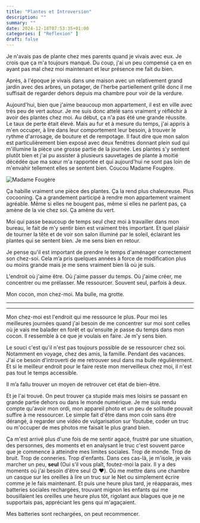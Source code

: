 ```yaml
---
title: "Plantes et Introversion"
description: ""
summary: ""
date: 2024-12-18T07:53:35+01:00
categories: [ "Reflexion" ]
draft: false
---
```


Je n'avais pas de plante chez mes parents quand je vivais avec eux. Je crois que ça m'a toujours manqué. Du coup, j'ai un peu compensé ça en en ayant pas mal chez moi maintenant et leur présence me fait du bien.

Après, à l'époque je vivais dans une maison avec un relativement grand jardin avec des arbres, un potager, de l'herbe partiellement grillé donc il me suffisait de regarder dehors depuis ma chambre pour voir de la verdure.

Aujourd'hui, bien que j'aime beaucoup mon appartement, il est en ville avec très peu de vert autour. Je me suis donc attelé sans vraiment y réfléchir à avoir des plantes chez moi. Au début, ça n'a pas été une grande réussite. Le taux de perte était élevé. Mais au fur et à mesure du temps, j'ai appris à m'en occuper, à lire dans leur comportement leur besoin, à trouver le rythme d'arrosage, de bouture et de rempotage. Il faut dire que mon salon est particulièrement bien exposé avec deux fenêtres donnant plein sud qui m'illumine la pièce une grosse partie de la journée. Les plantes s'y sentent plutôt bien et j'ai pu assister à plusieurs sauvetages de plante à moitié décédée que ma sœur m'a rapportée et qui aujourd'hui ne sont pas loin de m'envahir tellement elles se sentent bien. Coucou Madame Fougère.

<img src="/img/2024-12-18-Plantes-et-introversion/plante-introversion-1-Moyenne.webp" alt="Madame Fougère" class="center">

Ça habille vraiment une pièce des plantes. Ça la rend plus chaleureuse. Plus cocooning. Ça a grandement participé à rendre mon appartement vraiment agréable. Même si elles ne bougent pas, même si elles ne parlent pas, ça amène de la vie chez soi. Ça amène du vert.

Moi qui passe beaucoup de temps seul chez moi à travailler dans mon bureau, le fait de m'y sentir bien est vraiment très important. Et quel plaisir de tourner la tête et de voir son salon illuminé par le soleil, éclairant les plantes qui se sentent bien. Je me sens bien en retour.

Je pense qu'il est important de prendre le temps d'aménager correctement son chez-soi. Cela m’a pris quelques années à force de modification plus ou moins grande mais je me sens vraiment bien là où je suis.

L'endroit où j'aime être. Où j'aime passer du temps. Où j'aime créer, me concentrer ou me prélasser. Me ressourcer. Souvent seul, parfois à deux.

Mon cocon, mon chez-moi. Ma bulle, ma grotte.

------

------


Mon chez-moi est l'endroit qui me ressource le plus. Pour moi les meilleures journées quand j'ai besoin de me concentrer sur moi sont celles où je vais me balader en forêt et qu'ensuite je passe du temps dans mon cocon. Il ressemble à ce que je voulais en faire. Je m'y sens bien.

Le souci c'est qu'il n'est pas toujours possible de se ressourcer chez soi. Notamment en voyage, chez des amis, la famille. Pendant des vacances. J'ai ce besoin d'introverti de me retrouver seul dans ma bulle régulièrement. Et si le meilleur endroit pour le faire reste mon merveilleux chez moi, il n'est pas tout le temps accessible.

Il m’a fallu trouver un moyen de retrouver cet état de bien-être.

Et je l'ai trouvé. On peut trouver ça stupide mais mes loisirs se passant en grande partie dehors ou dans le monde numérique. Je me suis rendu compte qu'avoir mon ordi, mon appareil photo et un peu de solitude pouvait suffire à me ressourcer. Le simple fait d'être dans mon coin sans être dérangé, à regarder une vidéo de vulgarisation sur Youtube, coder un truc ou m'occuper de mes photos me faisait le plus grand bien.

Ça m'est arrivé plus d'une fois de me sentir agacé, frustré par une situation, des personnes, des moments et en analysant le truc c'est souvent parce que je commence à atteindre mes limites sociales. Trop de monde. Trop de bruit. Trop de conneries. Trop d'enfants. Dans ces cas-là, je m'isole, je vais marcher un peu, **seul** (Oui s’il vous plaît, foutez-moi la paix. Il y a des moments où j'ai besoin d'être seul 😊 ❤️). Où me mettre dans une chambre un casque sur les oreilles à lire un truc sur le Net ou simplement écrire comme je le fais maintenant. Et puis une heure plus tard, je réapparais, mes batteries sociales rechargées, trouvant mignon les enfants qui me bousillaient les oreilles une heure plus tôt, rigolant aux blagues que je ne supportais pas, appréciant les gens qui m'agaçaient.

Mes batteries sont rechargées, on peut recommencer.